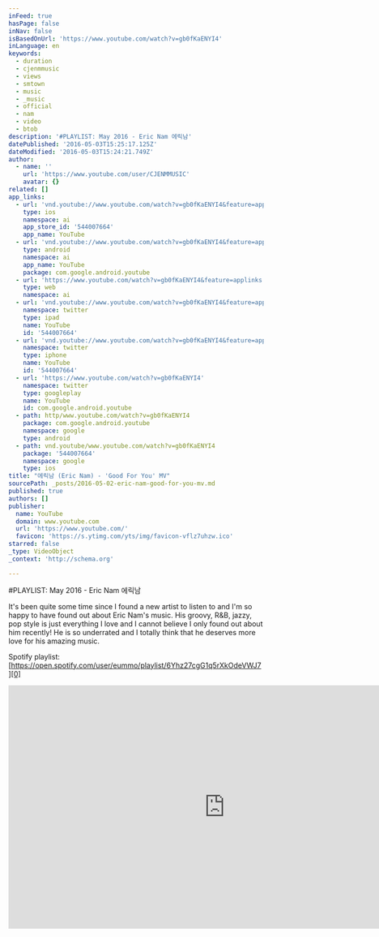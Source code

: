 ```yaml
---
inFeed: true
hasPage: false
inNav: false
isBasedOnUrl: 'https://www.youtube.com/watch?v=gb0fKaENYI4'
inLanguage: en
keywords:
  - duration
  - cjenmmusic
  - views
  - smtown
  - music
  - _music
  - official
  - nam
  - video
  - btob
description: '#PLAYLIST: May 2016 - Eric Nam 에릭남'
datePublished: '2016-05-03T15:25:17.125Z'
dateModified: '2016-05-03T15:24:21.749Z'
author:
  - name: ''
    url: 'https://www.youtube.com/user/CJENMMUSIC'
    avatar: {}
related: []
app_links:
  - url: 'vnd.youtube://www.youtube.com/watch?v=gb0fKaENYI4&feature=applinks'
    type: ios
    namespace: ai
    app_store_id: '544007664'
    app_name: YouTube
  - url: 'vnd.youtube://www.youtube.com/watch?v=gb0fKaENYI4&feature=applinks'
    type: android
    namespace: ai
    app_name: YouTube
    package: com.google.android.youtube
  - url: 'https://www.youtube.com/watch?v=gb0fKaENYI4&feature=applinks'
    type: web
    namespace: ai
  - url: 'vnd.youtube://www.youtube.com/watch?v=gb0fKaENYI4&feature=applinks'
    namespace: twitter
    type: ipad
    name: YouTube
    id: '544007664'
  - url: 'vnd.youtube://www.youtube.com/watch?v=gb0fKaENYI4&feature=applinks'
    namespace: twitter
    type: iphone
    name: YouTube
    id: '544007664'
  - url: 'https://www.youtube.com/watch?v=gb0fKaENYI4'
    namespace: twitter
    type: googleplay
    name: YouTube
    id: com.google.android.youtube
  - path: http/www.youtube.com/watch?v=gb0fKaENYI4
    package: com.google.android.youtube
    namespace: google
    type: android
  - path: vnd.youtube/www.youtube.com/watch?v=gb0fKaENYI4
    package: '544007664'
    namespace: google
    type: ios
title: "에릭남 (Eric Nam) - 'Good For You' MV"
sourcePath: _posts/2016-05-02-eric-nam-good-for-you-mv.md
published: true
authors: []
publisher:
  name: YouTube
  domain: www.youtube.com
  url: 'https://www.youtube.com/'
  favicon: 'https://s.ytimg.com/yts/img/favicon-vflz7uhzw.ico'
starred: false
_type: VideoObject
_context: 'http://schema.org'

---
```

\#PLAYLIST: May 2016 - Eric Nam 에릭남

It's been quite some time since I found a new artist to listen to and I'm so happy to have found out about Eric Nam's music. His groovy, R&B, jazzy, pop style is just everything I love and I cannot believe I only found out about him recently! He is so underrated and I totally think that he deserves more love for his amazing music.

Spotify playlist: [https://open.spotify.com/user/eummo/playlist/6Yhz27cgG1q5rXkOdeVWJ7][0]

<iframe src="https://cdn.embedly.com/widgets/media.html?src=https%3A%2F%2Fwww.youtube.com%2Fembed%2Fgb0fKaENYI4%3Ffeature%3Doembed&amp;url=https%3A%2F%2Fwww.youtube.com%2Fwatch%3Fv%3Dgb0fKaENYI4&amp;image=https%3A%2F%2Fi.ytimg.com%2Fvi%2Fgb0fKaENYI4%2Fhqdefault.jpg&amp;key=b7d04c9b404c499eba89ee7072e1c4f7&amp;type=text%2Fhtml&amp;schema=youtube" width="854" height="480" scrolling="no" frameborder="0" allowfullscreen="" style=""></iframe>



[0]: null
